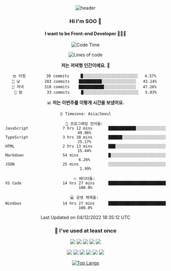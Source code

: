 <div align="center">
  
  ![header](https://capsule-render.vercel.app/api?type=waving&color=auto&height=300&section=header&text=SOO'S%20GITHUB&fontSize=90)
  
   ### Hi I'm SOO 👋
  
   #### I want to be Front-end Developer 👩🏻‍💻
  
   <!--START_SECTION:waka-->
![Code Time](http://img.shields.io/badge/Code%20Time-332%20hrs%207%20mins-blue)

![Lines of code](https://img.shields.io/badge/%EC%A0%80%EB%8A%94%20%EC%97%AC%ED%83%9C%EA%B9%8C%EC%A7%80%20-1%20Million%20%EC%A4%84%EC%9D%98%20%EC%BD%94%EB%93%9C%EB%A5%BC%20%EC%9E%91%EC%84%B1%ED%96%88%EC%96%B4%EC%9A%94.-blue)

**저는 저녁형 인간이에요. 🦉** 

```text
🌞 아침         30 commits     █░░░░░░░░░░░░░░░░░░░░░░░░   4.57% 
🌆 낮　         283 commits    ██████████░░░░░░░░░░░░░░░   43.14% 
🌃 저녁         310 commits    ███████████░░░░░░░░░░░░░░   47.26% 
🌙 밤　         33 commits     █░░░░░░░░░░░░░░░░░░░░░░░░   5.03%

```


📊 **저는 이번주를 이렇게 시간을 보냈어요.** 

```text
⌚︎ Timezone: Asia/Seoul

💬 프로그래밍 언어들: 
JavaScript               7 hrs 12 mins       ████████████░░░░░░░░░░░░░   49.86% 
TypeScript               3 hrs 38 mins       ██████░░░░░░░░░░░░░░░░░░░   25.17% 
HTML                     2 hrs 13 mins       ███░░░░░░░░░░░░░░░░░░░░░░   15.44% 
Markdown                 54 mins             █░░░░░░░░░░░░░░░░░░░░░░░░   6.26% 
JSON                     25 mins             ░░░░░░░░░░░░░░░░░░░░░░░░░   2.99%

🔥 에디터들: 
VS Code                  14 hrs 27 mins      █████████████████████████   100.0%

💻 운영 체제들: 
Windows                  14 hrs 27 mins      █████████████████████████   100.0%

```


 Last Updated on 04/12/2022 18:35:12 UTC
<!--END_SECTION:waka-->
  
   ### 🌱 I've used at least once
  
  <img src="https://img.shields.io/badge/React-61DAFB?style=flat-square&logo=React&logoColor=white"/></a>
  <img src="https://img.shields.io/badge/Typescript-3178C6?style=flat-square&logo=TypeScript&logoColor=white"/></a>
  <img src="https://img.shields.io/badge/HTML-E34F26?style=flat-square&logo=html5&logoColor=white"/></a>
  <img src="https://img.shields.io/badge/CSS-1572B6?style=flat-square&logo=css3&logoColor=white"/></a>
  <img src="https://img.shields.io/badge/Node.js-339933?style=flat-square&logo=Node.js&logoColor=white"/></a>
  
  <img src="https://img.shields.io/badge/Express-000000?style=flat-square&logo=Express&logoColor=white"/></a>
  <img src="https://img.shields.io/badge/MongoDB-47A248?style=flat-square&logo=MongoDB&logoColor=white"/></a>
  <img src="https://img.shields.io/badge/Pug-A86454?style=flat-square&logo=Pug&logoColor=white"/></a>
  <img src="https://img.shields.io/badge/Python-3776AB?style=flat-square&logo=Python&logoColor=white"/></a>
  <img src="https://img.shields.io/badge/Java-007396?style=flat-square&logo=Java&logoColor=white"/></a>
  <img src="https://img.shields.io/badge/C-A8B9CC?style=flat-square&logo=C&logoColor=white"/></a>




   [![Top Langs](https://github-readme-stats.vercel.app/api/top-langs/?username=aubepluieh3&layout=compact)](https://github.com/aubepluieh3/github-readme-stats)

</div>
